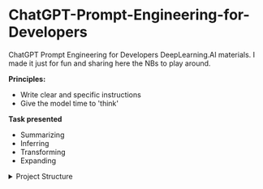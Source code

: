 # ChatGPT-Prompt-Engineering-for-Developers
ChatGPT Prompt Engineering for Developers DeepLearning.AI materials. I made it just for fun and sharing here the NBs to play around.


**Principles:**

- Write clear and specific instructions
- Give the model time to 'think'

**Task presented**
- Summarizing
- Inferring
- Transforming
- Expanding

<details>
<summary>Project Structure</summary>

<pre>
<code>
chatgpt/
├── notebooks/
│   ├── guidelines.ipynb
│   └── ...
├── docs/
│   ├── requirements.txt
└── ...
</code>
</pre>

</details>